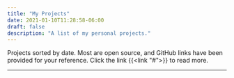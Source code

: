 ```yaml
---
title: "My Projects"
date: 2021-01-10T11:28:58-06:00
draft: false
description: "A list of my personal projects."
---
```

Projects sorted by date. Most are open source, and GitHub links have been provided for your reference. Click the link {{<link "#">}} to read more.

***